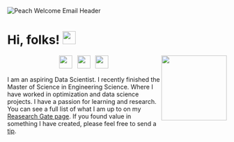 ![Peach Welcome Email Header](https://user-images.githubusercontent.com/90649106/182219383-d91cc048-28d8-40c3-985b-b67a67e9ee48.png)

# Hi, folks! <img src="https://raw.githubusercontent.com/MartinHeinz/MartinHeinz/master/wave.gif" width="30px">

<p>
  <a href="https://waylonwalker.com/latest-story.png"><img width="150" align='right' src="https://waylonwalker.com/latest-story.png"></a>
</p>

<p align='center'>
<a href="https://www.researchgate.net/profile/Valeria-Pineda-Romero"><img height="30" src="https://raw.githubusercontent.com/WaylonWalker/WaylonWalker/main/icon/dev.png"></a>&nbsp;&nbsp;
<a href="https://instagram.com/_waylonwalker"><img height="30" src="https://github.com/WaylonWalker/WaylonWalker/blob/main/icon/instagram.jpg?raw=true"></a>&nbsp;&nbsp;
<a href="https://www.linkedin.com/in/valeria-pineda-romero/"><img height="30" src="https://github.com/WaylonWalker/WaylonWalker/blob/main/icon/linkedin.png?raw=true"></a>
</p>

I am an aspiring Data Scientist.  I recently finished the Master of Science in Engineering Science. Where I have worked in optimization and data science projects. I have a passion for learning and research.  You can see a full list of what I am up to on my [Reasearch Gate page](https://www.researchgate.net/profile/Valeria-Pineda-Romero).  If you found value in something I have created, please feel free to send a [tip](https://www.buymeacoffee.com/bBdtMQO).
